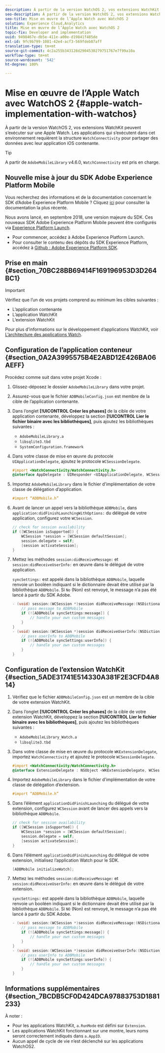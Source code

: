 ```yaml
---
description: À partir de la version WatchOS 2, vos extensions WatchKit s’exécuteront sur une Apple Watch. Les applications qui s’exécutent dans cet environnement requièrent le framework WatchConnectivity pour partager des données avec leur application iOS contenante.
seo-description: À partir de la version WatchOS 2, vos extensions WatchKit s’exécuteront sur une Apple Watch. Les applications qui s’exécutent dans cet environnement requièrent le framework WatchConnectivity pour partager des données avec leur application iOS contenante.
seo-title: Mise en œuvre de l’Apple Watch avec WatchOS 2
solution: Experience Cloud,Analytics
title: Mise en œuvre de l’Apple Watch avec WatchOS 2
topic-fix: Developer and implementation
uuid: 9498467e-db5e-411e-a00e-d19841f485de
exl-id: 9fc9b799-1081-42e4-acf3-569fdeb07aff
translation-type: tm+mt
source-git-commit: 4c2a255b343128d2904530279751767e7f99a10a
workflow-type: tm+mt
source-wordcount: '542'
ht-degree: 100%

---
```


# Mise en œuvre de l’Apple Watch avec WatchOS 2 {#apple-watch-implementation-with-watchos}

À partir de la version WatchOS 2, vos extensions WatchKit peuvent s’exécuter sur une Apple Watch. Les applications qui s’exécutent dans cet environnement requièrent la structure `WatchConnectivity` pour partager des données avec leur application iOS contenante.

>[!TIP]
>
>A partir de `AdobeMobileLibrary` v4.6.0, `WatchConnectivity` est pris en charge.

## Nouvelle mise à jour du SDK Adobe Experience Platform Mobile

Vous recherchez des informations et de la documentation concernant le SDK d’Adobe Experience Platform Mobile ? Cliquez [ici](https://aep-sdks.gitbook.io/docs/) pour consulter la documentation la plus récente.

Nous avons lancé, en septembre 2018, une version majeure du SDK. Ces nouveaux SDK Adobe Experience Platform Mobile peuvent être configurés via [Experience Platform Launch](https://www.adobe.com/fr/experience-platform/launch.html).

* Pour commencer, accédez à Adobe Experience Platform Launch.
* Pour consulter le contenu des dépôts du SDK Experience Platform, accédez à [Github : Adobe Experience Platform SDK](https://github.com/Adobe-Marketing-Cloud/acp-sdks).

## Prise en main {#section_70BC28BB69414F169196953D3D264BC1}

>[!IMPORTANT]
>
>Vérifiez que l’un de vos projets comprend au minimum les cibles suivantes :
>
>* L’application contenante
>* L’application WatchKit
>* L’extension WatchKit
>



Pour plus d’informations sur le développement d’applications WatchKit, voir [L’architecture des applications Watch](https://developer.apple.com/library/ios/documentation/General/Conceptual/WatchKitProgrammingGuide/DesigningaWatchKitApp.html#//apple_ref/doc/uid/TP40014969-CH3-SW1).

## Configuration de l’application conteneur {#section_0A2A3995575B4E2ABD12E426BA06AEFF}

Procédez comme suit dans votre projet Xcode :

1. Glissez-déposez le dossier `AdobeMobileLibrary` dans votre projet.
1. Assurez-vous que le fichier `ADBMobileConfig.json` est membre de la cible de l’application contenante.
1. Dans l’onglet **[!UICONTROL Créer les phases]** de la cible de votre application contenante, développez la section **[!UICONTROL Lier le fichier binaire avec les bibliothèques]**, puis ajoutez les bibliothèques suivantes :

   * `AdobeMobileLibrary.a`
   * `libsqlite3.tbd`
   * `SystemConfiguration.framework`

1. Dans votre classe de mise en œuvre du protocole `UIApplicationDelegate`, ajoutez le protocole `WCSessionDelegate`.

   ```objective-c
   #import <WatchConnectivity/WatchConnectivity.h> 
   @interface AppDelegate : UIResponder <UIApplicationDelegate, WCSessionDelegate>
   ```

1. Importez `AdobeMobileLibrary` dans le fichier d’implémentation de votre classe de délégation d’application.

   ```objective-c
   #import “ADBMobile.h”
   ```

1. Avant de lancer un appel vers la bibliothèque `ADBMobile`, dans `application:didFinishLaunchingWithOptions:` du délégué de votre application, configurez votre `WCSession`.

   ```objective-c
   // check for session availability 
   if ([WCSession isSupported]) { 
       WCSession *session = [WCSession defaultSession]; 
       session.delegate = self; 
       [session activateSession]; 
   }
   ```

1. Mettez les méthodes `session:didReceiveMessage:` et `session:didReceiveUserInfo:` en œuvre dans le délégué de votre application.

   `syncSettings:` est appelé dans la bibliothèque `ADBMobile`, laquelle renvoie un booléen indiquant si le dictionnaire devait être utilisé par la bibliothèque `ADBMobile`. Si `No` (Non) est renvoyé, le message n’a pas été lancé à partir du SDK Adobe.

   ```objective-c
   - (void) session:(WCSession *)session didReceiveMessage:(NSDictionary<NSString *,id> *)message { 
       // pass message to ADBMobile 
       if (![ADBMobile syncSettings:message]) { 
           // handle your own custom messages 
       } 
   } 
   - (void) session:(WCSession *)session didReceiveUserInfo:(NSDictionary<NSString *,id> *)userInfo { 
       // pass userInfo to ADBMobile 
       if (![ADBMobile syncSettings:userInfo]) { 
           // handle your own custom messages 
       } 
   } 
   ```

## Configuration de l’extension WatchKit {#section_5ADE31741E514330A381F2E3CFD4A814}

1. Vérifiez que le fichier `ADBMobileConfig.json` est un membre de la cible de votre extension WatchKit.
1. Dans l’onglet **[!UICONTROL Créer les phases]** de la cible de votre extension WatchKit, développez la section **[!UICONTROL Lier le fichier binaire avec les bibliothèques]**, puis ajoutez les bibliothèques suivantes :

   * `AdobeMobileLibrary_Watch.a`
   * `libsqlite3.tbd`

1. Dans votre classe de mise en œuvre du protocole `WKExtensionDelegate`, importez `WatchConnectivity` et ajoutez le protocole `WCSessionDelegate`.

   ```objective-c
   #import <WatchConnectivity/WatchConnectivity.h> 
   @interface ExtensionDelegate : NSObject <WKExtensionDelegate, WCSessionDelegate>
   ```

1. Importez `AdobeMobileLibrary` dans le fichier d’implémentation de votre classe de délégation d’extension.

   ```objective-c
   #import “ADBMobile.h”
   ```

1. Dans l’élément `applicationDidFinishLaunching` du délégué de votre extension, configurez `WCSession` avant de lancer des appels vers la bibliothèque `ADBMobile`.

   ```objective-c
   // check for session availability 
   if ([WCSession isSupported]) { 
       WCSession *session = [WCSession defaultSession]; 
       session.delegate = self; 
       [session activateSession]; 
   }
   ```

1. Dans l’élément `applicationDidFinishLaunching` du délégué de votre extension, initialisez l’application Watch pour le SDK.

   ```objective-c
   [ADBMobile initializeWatch];
   ```

1. Mettez les méthodes `session:didReceiveMessage:` et `session:didReceiveUserInfo:` en œuvre dans le délégué de votre extension.

   `syncSettings:` est appelé dans la bibliothèque `ADBMobile`, laquelle renvoie un booléen indiquant si le dictionnaire devait être utilisé par la bibliothèque `ADBMobile`. Si `NO` (Non) est renvoyé, le message n’a pas été lancé à partir du SDK Adobe.

   ```objective-c
   - (void) session:(WCSession *)session didReceiveMessage:(NSDictionary<NSString *,id> *)message { 
       // pass message to ADBMobile 
       if (![ADBMobile syncSettings:message]) { 
           // handle your own custom messages 
       } 
   } 
   - (void) session:(WCSession *)session didReceiveUserInfo:(NSDictionary<NSString *,id> *)userInfo { 
       // pass userInfo to ADBMobile 
       if (![ADBMobile syncSettings:userInfo]) { 
           // handle your own custom messages 
       } 
   } 
   ```

## Informations supplémentaires {#section_7BCDB5CF0D424DCA97883753D1881233}

À noter :

* Pour les applications WatchKit, `a.RunMode` est défini sur `Extension`.
* Les applications WatchKit fonctionnant sur une montre, leurs noms seront correctement indiqués dans `a.AppID`.
* Aucun appel de cycle de vie n’est déclenché sur les applications WatchOS2.
